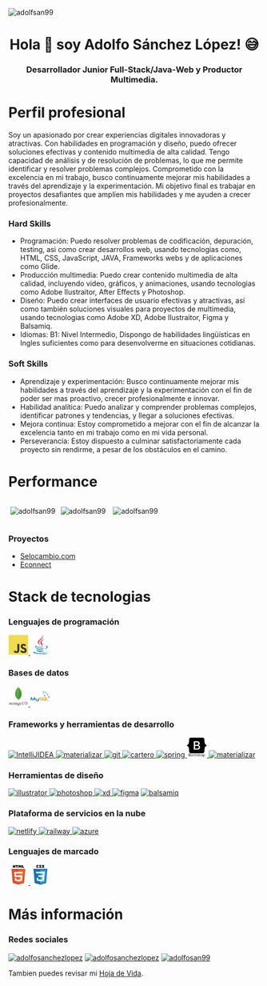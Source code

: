 <img src="https://komarev.com/ghpvc/?username=adolfsan99&label=Profile%20views&color=0e75b6&style=flat" alt="adolfsan99" /> </p>
<h1 align="center">Hola 👋 soy Adolfo Sánchez López! 😅 </h1>
<h3 align="center">Desarrollador Junior Full-Stack/Java-Web y Productor Multimedia.</h3><p align="left"> 

# Perfil profesional
Soy un apasionado por crear experiencias digitales innovadoras y atractivas. Con habilidades en programación y diseño, puedo ofrecer soluciones efectivas y contenido multimedia de alta calidad. Tengo capacidad de análisis y de resolución de problemas, lo que me permite identificar y resolver problemas complejos. Comprometido con la excelencia en mi trabajo, busco continuamente mejorar mis habilidades a través del aprendizaje y la experimentación. Mi objetivo final es trabajar en proyectos desafiantes que amplíen mis habilidades y me ayuden a crecer profesionalmente.

### Hard Skills
* Programación: Puedo resolver problemas de codificación, depuración, testing, asi como crear desarrollos web, usando tecnologias como, HTML, CSS, JavaScript, JAVA, Frameworks webs y de aplicaciones como Glide.
* Producción multimedia: Puedo crear contenido multimedia de alta calidad, incluyendo video, gráficos, y animaciones, usando tecnologias como Adobe Ilustraitor, After Effects y Photoshop.
* Diseño: Puedo crear interfaces de usuario efectivas y atractivas, así como también soluciones visuales para proyectos de multimedia, usando tecnologias como Adobe XD, Adobe Ilustraitor, Figma y Balsamiq.
* Idiomas: B1: Nivel Intermedio, Dispongo de habilidades lingüísticas en Ingles suficientes como para desenvolverme en situaciones cotidianas.

### Soft Skills
* Aprendizaje y experimentación: Busco continuamente mejorar mis habilidades a través del aprendizaje y la experimentación con el fin de poder ser mas proactivo, crecer profesionalmente e innovar.
* Habilidad analítica: Puedo analizar y comprender problemas complejos, identificar patrones y tendencias, y llegar a soluciones efectivas.
* Mejora continua: Estoy comprometido a mejorar con el fin de alcanzar la excelencia tanto en mi trabajo como en mi vida personal.
* Perseverancia: Estoy dispuesto a culminar satisfactoriamente cada proyecto sin rendirme, a pesar de los obstáculos en el camino.
  
# Performance
<p style="display:inline-block; width: 20%;">
        &nbsp;<img src="https://github-readme-stats.vercel.app/api?username=adolfsan99&show_icons=true&locale=en" alt="adolfsan99" />
      </p>
      
<p style="display:inline-block; width: 20%;">
        <img  src="https://github-readme-streak-stats.herokuapp.com/?user=adolfsan99&" alt="adolfsan99" />
      </p>
      
 <p style="display:inline-block; width: 20%;">
        <img  src="https://github-readme-stats.vercel.app/api/top-langs?username=adolfsan99&show_icons=true&locale=en&layout=compact" alt="adolfsan99" />
      </p>
      
### Proyectos
* <a href="https://selocambio.netlify.app/">Selocambio.com</a>
* <a href="https://adolfsan99.github.io/econnect/index.html">Econnect</a>



# Stack de tecnologias

### Lenguajes de programación
<a href="https://developer.mozilla.org/en-US/docs/Web/JavaScript"
        target="_blank" rel="noreferrer"> <img
        src="https://raw.githubusercontent.com/devicons/devicon/master/icons/javascript/javascript-original.svg"
        alt="javascript" width="40" height="40" /> </a> 
       <a href="https://www.java.com" target="_blank" rel="noreferrer"> <img
        src="https://raw.githubusercontent.com/devicons/devicon/master/icons/java/java-original.svg" alt="java"
        width="40" height="40" /> </a> 
       
### Bases de datos
<a href="https://www.mongodb.com/" target="_blank"
       rel="noreferrer"> <img
       src="https://raw.githubusercontent.com/devicons/devicon/master/icons/mongodb/mongodb-original-wordmark.svg"
       alt="mongodb" width="40" height="40" /> </a><a href="https://www.mysql.com/" target="_blank"
       rel="noreferrer"> <img
       src="https://raw.githubusercontent.com/devicons/devicon/master/icons/mysql/mysql-original-wordmark.svg"
       alt="mysql" width="40" height="40" /> </a>
       
### Frameworks y herramientas de desarrollo
<a href="https://www.jetbrains.com/idea/" target="_blank"
       rel="noreferrer"> <img src="https://upload.wikimedia.org/wikipedia/commons/9/9c/IntelliJ_IDEA_Icon.svg"
       alt="IntelliJIDEA" width="40" height="40" /> </a>
<a href="https://code.visualstudio.com/" target="_blank"
       rel="noreferrer"> <img src="https://upload.wikimedia.org/wikipedia/commons/9/9a/Visual_Studio_Code_1.35_icon.svg"
       alt="materializar" width="40" height="40" /> </a>
<a
       href="https://git-scm.com/" target="_blank" rel="noreferrer"> <img
       src="https://www.vectorlogo.zone/logos/git-scm/git-scm-icon.svg" alt="git" width="40" height="40" /> </a><a href="https://postman.com" target="_blank"
       rel="noreferrer"> <img src="https://www.vectorlogo.zone/logos/getpostman/getpostman-icon.svg" alt="cartero"
       width="40" height="40" /> </a>
<a href="https://spring.io/" target="_blank" rel="noreferrer"> <img
        src="https://www.vectorlogo.zone/logos/springio/springio-icon.svg" alt="spring" width="40" height="40" />
</a><a href="https://getbootstrap.com" target="_blank" rel="noreferrer"> <img
        src="https://raw.githubusercontent.com/devicons/devicon/master/icons/bootstrap/bootstrap-plain-wordmark.svg"
        alt="bootstrap" width="40" height="40" /> </a><a href="https://materializecss.com/" target="_blank"
       rel="noreferrer"> <img
       src="https://raw.githubusercontent.com/prplx/svg-logos/5585531d45d294869c4eaab4d7cf2e9c167710a9/svg/materialize.svg"
       alt="materializar" width="40" height="40" /> </a>

### Herramientas de diseño
<a href="https://www.adobe.com/in/products/illustrator.html" target="_blank" rel="noreferrer"> <img src="https://upload.wikimedia.org/wikipedia/commons/f/fb/Adobe_Illustrator_CC_icon.svg" alt="illustrator" width="40" height="40" /> </a> <a href="https://www.photoshop.com/en" target="_blank" rel="noreferrer"> <img src="https://upload.wikimedia.org/wikipedia/commons/a/af/Adobe_Photoshop_CC_icon.svg" alt="photoshop" width="40" height="40" /> </a> <a href="https://www.adobe.com/products/xd.html" target="_blank" rel="noreferrer"> <img src="https://upload.wikimedia.org/wikipedia/commons/c/c2/Adobe_XD_CC_icon.svg" alt="xd" width="40" height="40" /> 
</a> <a href="https://www.figma.com/" target="_blank" rel="noreferrer"> <img src="https://www.vectorlogo.zone/logos/figma/figma-icon.svg" alt="figma" width="40" height="40" /></a> <a href="https://balsamiq.com/" target="_blank" rel="noreferrer"> <img src="https://balsamiq.com/assets/company/brandassets/smileyface-transparent-1080x1080.png" alt="balsamiq" width="40" height="40" /></a> 


### Plataforma de servicios en la nube
<a href="https://www.netlify.com/" target="_blank" rel="noreferrer"> <img
        src="https://www.vectorlogo.zone/logos/netlify/netlify-icon.svg" alt="netlify" width="40"
        height="40" /> </a> 
<a href="https://railway.app/" target="_blank" rel="noreferrer"> <img
        src="https://railway.app/brand/logo-light.svg" alt="railway" width="40"
        height="40" /> </a> 
<a href="https://azure.microsoft.com/en-in/" target="_blank" rel="noreferrer"> <img
        src="https://www.vectorlogo.zone/logos/microsoft_azure/microsoft_azure-icon.svg" alt="azure" width="40"
        height="40" /> </a>  

### Lenguajes de marcado
<a
       href="https://www.w3.org/html/" target="_blank" rel="noreferrer"> <img
       src="https://raw.githubusercontent.com/devicons/devicon/master/icons/html5/html5-original-wordmark.svg"
       alt="html5" width="40" height="40" /> </A> 
<a href="https://www.w3schools.com/css/" target="_blank"
       rel="noreferrer"> <img
       src="https://raw.githubusercontent.com/devicons/devicon/master/icons/css3/css3-original-wordmark.svg"
       alt="css3" width="40" height="40" /> </a> 

# Más información

### Redes sociales
<p align="left"><a href="https://linkedin.com/in/adolfosanchezlopez" target="blank"><img align="center" src="https://raw.githubusercontent.com/rahuldkjain/github-profile-readme-generator/master/src/images/icons/Social/linked-in-alt.svg" alt="adolfosanchezlopez" height="30" width="40" /></a>
<a href="https://www.behance.net/adolfosanchezlopez" target="blank"><img align="center" src="https://raw.githubusercontent.com/rahuldkjain/github-profile-readme-generator/master/src/images/icons/Social/behance.svg" alt="adolfosanchezlopez" height="30" width="40" /></a>
<a href="https://www.hackerrank.com/adolfosan99" target="blank"><img align="center" src="https://raw.githubusercontent.com/rahuldkjain/github-profile-readme-generator/master/src/images/icons/Social/hackerrank.svg" alt="adolfosan99" height="30" width="40" /></a></p>

Tambien puedes revisar mi <a href="https://adolfsan99.github.io/sanchprod/assets/pt/docs/AS2023-Hoja-de-vida.pdf">Hoja de Vida</a>.
